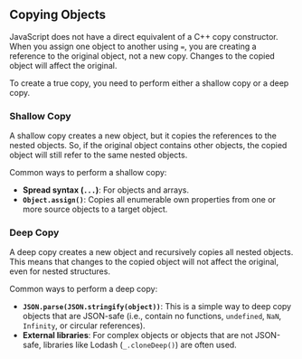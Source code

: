 ## Copying Objects

JavaScript does not have a direct equivalent of a C++ copy constructor. When you assign one object to another using `=`, you are creating a reference to the original object, not a new copy. Changes to the copied object will affect the original.

To create a true copy, you need to perform either a shallow copy or a deep copy.

### Shallow Copy

A shallow copy creates a new object, but it copies the references to the nested objects. So, if the original object contains other objects, the copied object will still refer to the same nested objects.

Common ways to perform a shallow copy:
-   **Spread syntax (`...`)**: For objects and arrays.
-   **`Object.assign()`**: Copies all enumerable own properties from one or more source objects to a target object.

### Deep Copy

A deep copy creates a new object and recursively copies all nested objects. This means that changes to the copied object will not affect the original, even for nested structures.

Common ways to perform a deep copy:
-   **`JSON.parse(JSON.stringify(object))`**: This is a simple way to deep copy objects that are JSON-safe (i.e., contain no functions, `undefined`, `NaN`, `Infinity`, or circular references).
-   **External libraries**: For complex objects or objects that are not JSON-safe, libraries like Lodash (`_.cloneDeep()`) are often used.
